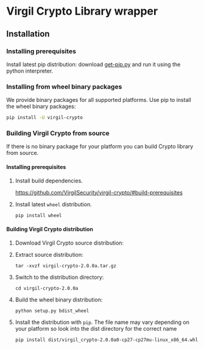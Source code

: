 # Virgil Crypto Library wrapper

## Installation

### Installing prerequisites

Install latest pip distribution: download [get-pip.py](https://bootstrap.pypa.io/get-pip.py)
and run it using the python interpreter.

### Installing from wheel binary packages

We provide binary packages for all supported platforms.
Use pip to install the wheel binary packages:

```sh
pip install -U virgil-crypto
```

### Building Virgil Crypto from source

If there is no binary package for your platform you can build Crypto
library from source.

#### Installing prerequisites

1. Install build dependencies.

   https://github.com/VirgilSecurity/virgil-crypto/#build-prerequisites

2. Install latest `wheel` distribution.

   ```sh
   pip install wheel
   ```

#### Building Virgil Crypto distribution

1. Download Virgil Crypto source distribution:

2. Extract source distribution:


   ```
   tar -xvzf virgil-crypto-2.0.0a.tar.gz

   ```

3. Switch to the distribution directory:


   ```
   cd virgil-crypto-2.0.0a

   ```

4. Build the wheel binary distribution:


   ```
   python setup.py bdist_wheel
   ```

5. Install the distribution with `pip`. The file name may vary depending
   on your platform so look into the dist directory for the correct name

   ```
   pip install dist/virgil_crypto-2.0.0a0-cp27-cp27mu-linux_x86_64.whl
   ```
